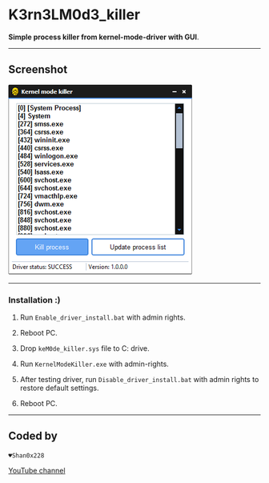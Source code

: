 # __K3rn3LM0d3_killer__

**Simple process killer from kernel-mode-driver with GUI**.

---

## Screenshot

![SOME](Img/1.png)

---

### Installation :)

1. Run ```Enable_driver_install.bat``` with admin rights.

2. Reboot PC.

3. Drop ```keM0de_killer.sys``` file to C: drive.

4. Run ```KernelModeKiller.exe``` with admin-rights.

5. After testing driver, run ```Disable_driver_install.bat``` with admin rights to restore default settings.

6. Reboot PC.

---

## Coded by

    ♥Shan0x228
[YouTube channel](https://www.youtube.com/channel/UCmJT3IfHtpFJyln2UdABBKg)